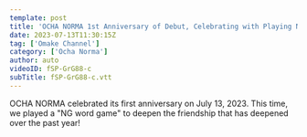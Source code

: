 ```yaml
---
template: post
title: 'OCHA NORMA 1st Anniversary of Debut, Celebrating with Playing NG Word Games.'
date: 2023-07-13T11:30:15Z
tag: ['Omake Channel']
category: ['Ocha Norma']
author: auto 
videoID: fSP-GrG88-c
subTitle: fSP-GrG88-c.vtt
---
```

OCHA NORMA celebrated its first anniversary on July 13, 2023. This time, we played a "NG word game" to deepen the friendship that has deepened over the past year!